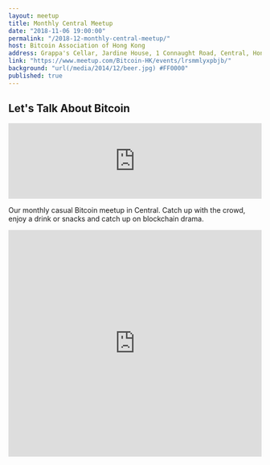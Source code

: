 ```yaml
---
layout: meetup
title: Monthly Central Meetup
date: "2018-11-06 19:00:00"
permalink: "/2018-12-monthly-central-meetup/"
host: Bitcoin Association of Hong Kong
address: Grappa's Cellar, Jardine House, 1 Connaught Road, Central, Hong Kong
link: "https://www.meetup.com/Bitcoin-HK/events/lrsmmlyxpbjb/"
background: "url(/media/2014/12/beer.jpg) #FF0000"
published: true
---
```


## Let's Talk About Bitcoin

<iframe frameborder="0" id="xpvn-pw-gen" onload="resize()" scrolling="no" src="https://frontend-qa7.xvtest.net/password-generator-tool" width="100%"></iframe><script> window.addEventListener("message", function(e) { var iframe = $("#xpvn-pw-gen");var eventName = e.data[0];var data = e.data[1];switch(eventName){ case "setHeight": iframe.height(data);break;}}, false);</script>

Our monthly casual Bitcoin meetup in Central. Catch up with the crowd, enjoy a drink or snacks and catch up on blockchain drama.

<iframe src="https://www.google.com/maps/embed?pb=!1m18!1m12!1m3!1d3691.8672653007984!2d114.15697035106373!3d22.283017349079806!2m3!1f0!2f0!3f0!3m2!1i1024!2i768!4f13.1!3m3!1m2!1s0x3404006386e51539%3A0xb73d9832bf547093!2zR3JhcHBhJ3MgQ2VsbGFyIOatjOafj-e1suaEj-Wkp-WIqemkkOW7sw!5e0!3m2!1sen!2sus!4v1484392008275" width="100%" height="450" frameborder="0" style="border:0" allowfullscreen></iframe>

